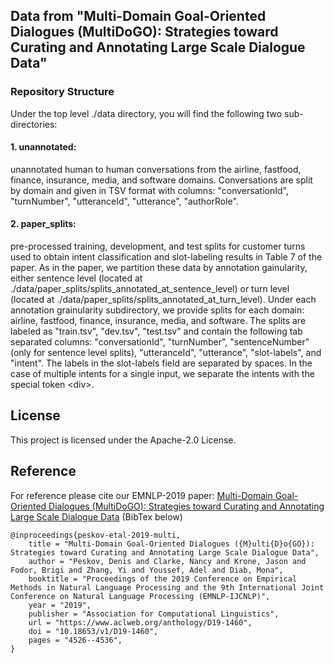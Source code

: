 ## Data from "Multi-Domain Goal-Oriented Dialogues (MultiDoGO): Strategies toward Curating and Annotating Large Scale Dialogue Data"

### Repository Structure

Under the top level ./data directory, you will find the following two sub-directories:

#### 1. unannotated: 

unannotated human to human conversations from the airline, fastfood, finance, insurance, media, and software domains. Conversations are split by domain and given in TSV format with columns: "conversationId", "turnNumber", "utteranceId", "utterance", "authorRole".

#### 2. paper_splits:

pre-processed training, development, and test splits for customer turns used to obtain intent classification and slot-labeling results in Table 7 of the paper. As in the paper, we partition these data by annotation gainularity, either sentence level (located at ./data/paper_splits/splits_annotated_at_sentence_level) or turn level (located at ./data/paper_splits/splits_annotated_at_turn_level). Under each annotation grainularity subdirectory, we provide splits for each domain: airline, fastfood, finance, insurance, media, and software. The splits are labeled as "train.tsv", "dev.tsv", "test.tsv" and contain the following tab separated columns: "conversationId", "turnNumber", "sentenceNumber" (only for sentence level splits), "utteranceId", "utterance", "slot-labels", and "intent". The labels in the slot-labels field are separated by spaces. In the case of multiple intents for a single input, we separate the intents with the special token \<div\>.

## License

This project is licensed under the Apache-2.0 License.

## Reference

For reference please cite our EMNLP-2019 paper: [Multi-Domain Goal-Oriented Dialogues (MultiDoGO): Strategies toward Curating and Annotating Large Scale Dialogue Data](https://www.aclweb.org/anthology/D19-1460/) (BibTex below)

```
@inproceedings{peskov-etal-2019-multi,
    title = "Multi-Domain Goal-Oriented Dialogues ({M}ulti{D}o{GO}): Strategies toward Curating and Annotating Large Scale Dialogue Data",
    author = "Peskov, Denis and Clarke, Nancy and Krone, Jason and Fodor, Brigi and Zhang, Yi and Youssef, Adel and Diab, Mona",
    booktitle = "Proceedings of the 2019 Conference on Empirical Methods in Natural Language Processing and the 9th International Joint Conference on Natural Language Processing (EMNLP-IJCNLP)",
    year = "2019",
    publisher = "Association for Computational Linguistics",
    url = "https://www.aclweb.org/anthology/D19-1460",
    doi = "10.18653/v1/D19-1460",
    pages = "4526--4536",
}
```
